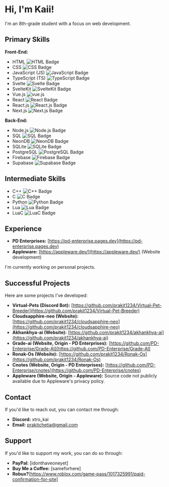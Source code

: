 # Hi, I'm Kaii!

I'm an 8th-grade student with a focus on web development.

## Primary Skills

**Front-End:**

* HTML <img src="https://img.shields.io/badge/HTML-E34F26?style=for-the-badge&logo=html5&logoColor=white" alt="HTML Badge"/>
* CSS <img src="https://img.shields.io/badge/CSS-1572B6?style=for-the-badge&logo=css3&logoColor=white" alt="CSS Badge"/>
* JavaScript (JS) <img src="https://img.shields.io/badge/JavaScript-F7DF1E?style=for-the-badge&logo=javascript&logoColor=black" alt="JavaScript Badge"/>
* TypeScript (TS) <img src="https://img.shields.io/badge/TypeScript-3178C6?style=for-the-badge&logo=typescript&logoColor=white" alt="TypeScript Badge"/>
* Svelte <img src="https://img.shields.io/badge/Svelte-FF3E00?style=for-the-badge&logo=svelte&logoColor=white" alt="Svelte Badge"/>
* SvelteKit <img src="https://img.shields.io/badge/SvelteKit-FF3E00?style=for-the-badge&logo=svelte&logoColor=white" alt="SvelteKit Badge"/>
* Vue.js <img src="https://img.shields.io/badge/Vue.js-42b883?style=for-the-badge&logo=vue.js&logoColor=white" alt="vue.js"/>
* React <img src="https://img.shields.io/badge/React-61DAFB?style=for-the-badge&logo=react&logoColor=black" alt="React Badge"/>
* React.js <img src="https://img.shields.io/badge/React.js-61DAFB?style=for-the-badge&logo=react&logoColor=black" alt="React.js Badge"/>
* Next.js <img src="https://img.shields.io/badge/Next.js-000000?style=for-the-badge&logo=nextdotjs&logoColor=white" alt="Next.js Badge"/>

**Back-End:**

* Node.js <img src="https://img.shields.io/badge/Node.js-339933?style=for-the-badge&logo=nodedotjs&logoColor=white" alt="Node.js Badge"/>
* SQL <img src="https://img.shields.io/badge/SQL-00758F?style=for-the-badge&logo=postgresql&logoColor=white" alt="SQL Badge"/>
* NeonDB <img src="https://img.shields.io/badge/NeonDB-4A148C?style=for-the-badge&logo=postgresql&logoColor=white" alt="NeonDB Badge"/>
* SQLite <img src="https://img.shields.io/badge/SQLite-003B57?style=for-the-badge&logo=sqlite&logoColor=white" alt="SQLite Badge"/>
* PostgreSQL <img src="https://img.shields.io/badge/PostgreSQL-336791?style=for-the-badge&logo=postgresql&logoColor=white" alt="PostgreSQL Badge"/>
* Firebase <img src="https://img.shields.io/badge/Firebase-FFCA28?style=for-the-badge&logo=firebase&logoColor=black" alt="Firebase Badge"/>
* Supabase <img src="https://img.shields.io/badge/Supabase-3ECF8E?style=for-the-badge&logo=supabase&logoColor=black" alt="Supabase Badge"/>

## Intermediate Skills

* C++ <img src="https://img.shields.io/badge/C++-00599C?style=for-the-badge&logo=cplusplus&logoColor=white" alt="C++ Badge"/>
* C <img src="https://img.shields.io/badge/C-A8B9CC?style=for-the-badge&logo=c&logoColor=black" alt="C Badge"/>
* Python <img src="https://img.shields.io/badge/Python-3776AB?style=for-the-badge&logo=python&logoColor=white" alt="Python Badge"/>
* Lua <img src="https://img.shields.io/badge/Lua-000080?style=for-the-badge&logo=lua&logoColor=white" alt="Lua Badge"/>
* LuaC <img src="https://img.shields.io/badge/LuaC-808080?style=for-the-badge&logo=data:image/svg+xml;base64,PHN2ZyB4bWxucz0iaHR0cDovL3d3dy53My5vcmcvMjAwMC9zdmciIHdpZHRoPSIxNiIgaGVpZ2h0PSIxNiIgdmlld0JveD0iMCAwIDI0IDI0IiBmaWxsPSJub25lIiBzdHJva2U9IiNmZmYiIHN0cm9rZS13aWR0aD0iMiIgc3Ryb2tlLWxpbmVjYXA9InJvdW5kIiBzdHJva2UtbGluZWpvaW49InJvdW5kIj48cG9seWxpbmUgcG9pbnRzPSIxMiAyIDE1IDUgMjEgMiIvPjxwb2x5bGluZSBwb2ludHM9IjEyIDIyIDkgMTkgMyAyMiIvPjxwYXRoIGQ9Ik03IDEwdi01aDQtNCIvPjxwYXRoIGQ9Ik0xNyAxNHY1aC00IDQiLz48L3N2Zz4=&logoColor=white" alt="LuaC Badge"/>

## Experience

* **PD Enterprises:** [https://pd-enterprise.pages.dev](https://pd-enterprise.pages.dev)
* **Appleware:** [https://appleware.dev/](https://appleware.dev/) (Website development)

I'm currently working on personal projects.

## Successful Projects

Here are some projects I've developed:

* **Virtual-Pets (Discord Bot):** [https://github.com/prakit1234/Virtual-Pet-Breeder](https://github.com/prakit1234/Virtual-Pet-Breeder)
* **Cloudsapphire-neo (Website):** [https://github.com/prakit1234/cloudsapphire-neo](https://github.com/prakit1234/cloudsapphire-neo)
* **Akhankhya-ai (Website):** [https://github.com/prakit1234/akhankhya-ai](https://github.com/prakit1234/akhankhya-ai)
* **Grade-ai (Website, Origin - PD Enterprises):** [https://github.com/PD-Enterprise/Grade-AI](https://github.com/PD-Enterprise/Grade-AI)
* **Ronak-Os (Website):** [https://github.com/prakit1234/Ronak-Os](https://github.com/prakit1234/Ronak-Os)
* **Cnotes (Website, Origin - PD Enterprises):** [https://github.com/PD-Enterprise/cnotes](https://github.com/PD-Enterprise/cnotes)
* **Appleware (Website, Origin - Appleware):** Source code not publicly available due to Appleware's privacy policy.

## Contact

If you'd like to reach out, you can contact me through:

* **Discord:** xtro\_kai
* **Email:** prakitchetia@gmail.com

## Support

If you'd like to support my work, you can do so through:

* **PayPal:** \[idonthaveoneyet]
* **Buy Me a Coffee:** \[sameforhere]
 * **Robux?**\[https://www.roblox.com/game-pass/1017325991/paid-confirmation-for-site]
